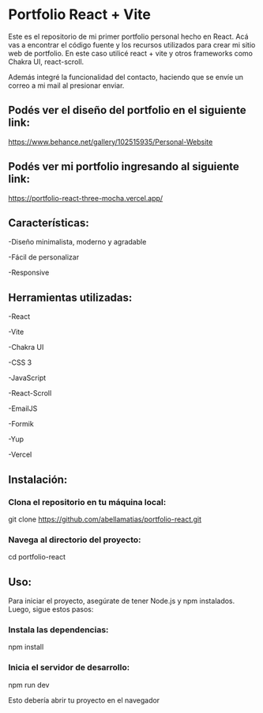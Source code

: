 # Portfolio React + Vite

Este es el repositorio de mi primer portfolio personal hecho en React. Acá vas a encontrar el código fuente y los recursos utilizados para crear mi sitio web de portfolio. En este caso utilicé react + vite y otros frameworks como Chakra UI, react-scroll.

Además integré la funcionalidad del contacto, haciendo que se envíe un correo a mi mail al presionar enviar.

## Podés ver el diseño del portfolio en el siguiente link:

https://www.behance.net/gallery/102515935/Personal-Website

## Podés ver mi portfolio ingresando al siguiente link:

https://portfolio-react-three-mocha.vercel.app/

## Características:

-Diseño minimalista, moderno y agradable

-Fácil de personalizar

-Responsive

## Herramientas utilizadas:

-React

-Vite

-Chakra UI

-CSS 3

-JavaScript

-React-Scroll

-EmailJS

-Formik

-Yup

-Vercel

## Instalación:

### Clona el repositorio en tu máquina local:

git clone https://github.com/abellamatias/portfolio-react.git

### Navega al directorio del proyecto:

cd portfolio-react

## Uso:

Para iniciar el proyecto, asegúrate de tener Node.js y npm instalados. Luego, sigue estos pasos:

### Instala las dependencias:

npm install

### Inicia el servidor de desarrollo:

npm run dev

Esto debería abrir tu proyecto en el navegador
